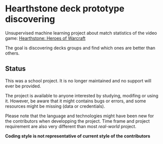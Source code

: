 # Hearthstone deck prototype discovering
Unsupervised machine learning project about match statistics of the video game: [Hearthstone: Heroes of Warcraft](http://en.wikipedia.org/wiki/Hearthstone:_Heroes_of_Warcraft)

The goal is discovering decks groups and find which ones are better than others.

## Status
This was a school project. It is no longer maintained and no support will ever be provided.

The project is available to anyone interested by studying, modifing or using it. However, be aware that it might contains bugs or errors, and some resources might be missing (data or credentials).

Please note that the language and technologies might have been new for the contributors when developping the project. Time frame and project requirement are also very different than most *real-world* project. 

**Coding style is not representative of current style of the contributors**
